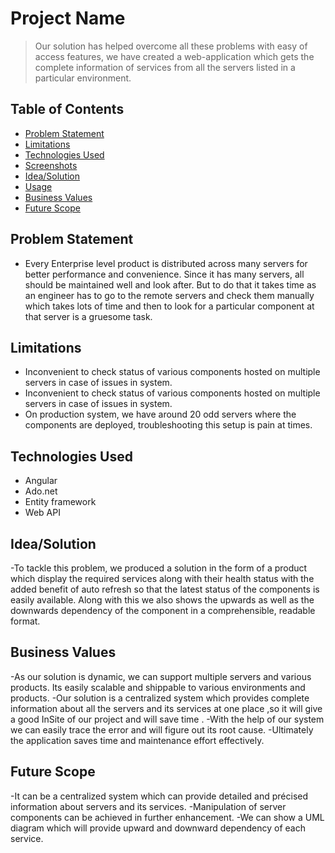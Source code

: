 # Project Name
> Our solution has helped overcome all these problems with easy of access features, we have created a web-application 
 which gets the complete information of services from all the servers listed in a particular environment.


## Table of Contents
* [Problem Statement](#Problem-Statement)
* [Limitations](#Limitations)
* [Technologies Used](#Technologies-Used)
* [Screenshots](#Screenshots)
* [Idea/Solution](#Idea/Solution)
* [Usage](#Usage)
* [Business Values](#Business-Values)
* [Future Scope](#Future-Scope)



## Problem Statement
- Every Enterprise level product is distributed across many servers for better performance and convenience. Since it has many servers, 
 all should be maintained well and look after. But to do that it takes time as an engineer has to go to the remote servers and check them 
 manually which takes lots of time and then to look for a particular component at that server is a gruesome task.

## Limitations
- Inconvenient to check status of various components hosted on multiple servers in case of issues in system.
- Inconvenient to check status of various components hosted on multiple servers in case of issues in system.
- On production system, we have around 20 odd servers where the components are deployed, troubleshooting this setup 
is pain at times.

## Technologies Used
- Angular
- Ado.net
- Entity framework
- Web API

## Idea/Solution
-To tackle this problem, we produced a solution in the form of a product which display the required services 
 along with their health status with the added benefit of auto refresh so that the latest status of the components is easily available. 
 Along with this we also shows the upwards as well as the downwards dependency of the component in a comprehensible, readable format.


## Business Values	
-As our solution is dynamic, we can support multiple servers and various products. Its easily scalable and shippable to various environments and products.
-Our solution is a centralized system which provides complete information about all the servers and its services at one place ,so it 
 will give a good InSite of our project and will save time .
-With the help of our system we can easily trace the error and will figure out its root cause.
-Ultimately the application saves time and maintenance effort effectively.  


## Future Scope
-It can be a centralized system which can provide detailed and précised information about servers and its services. 
-Manipulation of server components  can be achieved in further enhancement.
-We can show a UML diagram which will provide upward and downward dependency of each service.





